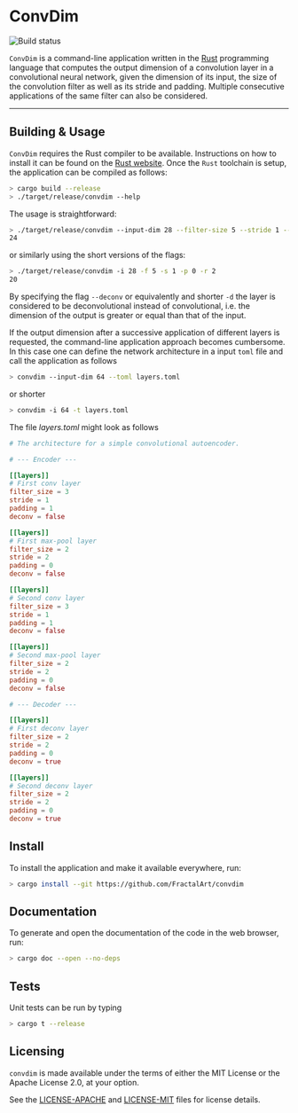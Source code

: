 # ConvDim

![Build status](https://travis-ci.com/FractalArt/convdim.svg?branch=master)

`ConvDim` is a command-line application written in the [Rust](https://www.rust-lang.org/) programming language that computes the output dimension
of a convolution layer in a convolutional neural network, given the dimension of its input, the size of the convolution
filter as well as its stride and padding. Multiple consecutive applications of the same filter can also be considered.

***

## Building & Usage

`ConvDim` requires the Rust compiler to be available. Instructions on how to install it can be found on the [Rust website](https://www.rust-lang.org/tools/install).
Once the `Rust` toolchain is setup, the application can be compiled as follows:

```sh
> cargo build --release
> ./target/release/convdim --help
```

The usage is straightforward:

```sh
> ./target/release/convdim --input-dim 28 --filter-size 5 --stride 1 --padding 0 --repeat 1
24
```

or similarly using the short versions of the flags:

```sh
> ./target/release/convdim -i 28 -f 5 -s 1 -p 0 -r 2
20
```

By specifying the flag `--deconv` or equivalently and shorter `-d` the layer is considered to be deconvolutional
instead of convolutional, i.e. the dimension of the output is greater or equal than that of the input.

If the output dimension after a successive application of different layers is requested, the command-line application
approach becomes cumbersome. In this case one can define the network architecture in a input `toml` file and call the
application as follows

```sh
> convdim --input-dim 64 --toml layers.toml
```

or shorter

```sh
> convdim -i 64 -t layers.toml
```

The file *layers.toml* might look as follows

```toml
# The architecture for a simple convolutional autoencoder.

# --- Encoder ---

[[layers]]
# First conv layer
filter_size = 3
stride = 1
padding = 1
deconv = false

[[layers]]
# First max-pool layer
filter_size = 2
stride = 2
padding = 0
deconv = false

[[layers]]
# Second conv layer
filter_size = 3
stride = 1
padding = 1
deconv = false

[[layers]]
# Second max-pool layer
filter_size = 2
stride = 2
padding = 0
deconv = false

# --- Decoder ---

[[layers]]
# First deconv layer
filter_size = 2
stride = 2
padding = 0
deconv = true

[[layers]]
# Second deconv layer
filter_size = 2
stride = 2
padding = 0
deconv = true
```

## Install

To install the application and make it available everywhere, run:

```sh
> cargo install --git https://github.com/FractalArt/convdim
```

## Documentation

To generate and open the documentation of the code in the web browser, run:

```sh
> cargo doc --open --no-deps
```

## Tests

Unit tests can be run by typing

```sh
> cargo t --release
```

## Licensing
`convdim` is made available under the terms of either the MIT License or the Apache License 2.0, at your option.

See the [LICENSE-APACHE](LICENSE-APACHE) and [LICENSE-MIT](LICENSE-MIT) files for license details.
